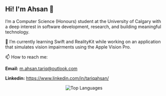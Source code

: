## Hi! I'm Ahsan 👋

I’m a Computer Science (Honours) student at the University of Calgary with a deep interest in software development, research, and building meaningful technology.

🌱 I’m currently learning Swift and RealityKit while working on an application that simulates vision impairments using the Apple Vision Pro.

📫 How to reach me:

**Email:** m.ahsan.tariq@outlook.com 

**Linkedin:** https://www.linkedin.com/in/tariqahsan/ 

<div align="center">

![Top Languages](https://github-readme-stats.vercel.app/api/top-langs/?username=AhsanWritesCode&layout=compact&theme=tokyonight)

</div>

<!--
**AhsanWritesCode/AhsanWritesCode** is a ✨ _special_ ✨ repository because its `README.md` (this file) appears on your GitHub profile.

Here are some ideas to get you started:

- 🔭 I’m currently working on ...
- 🌱 I’m currently learning ...
- 👯 I’m looking to collaborate on ...
- 🤔 I’m looking for help with ...
- 💬 Ask me about ...
- 📫 How to reach me: ...
- 😄 Pronouns: ...
- ⚡ Fun fact: ...
-->
